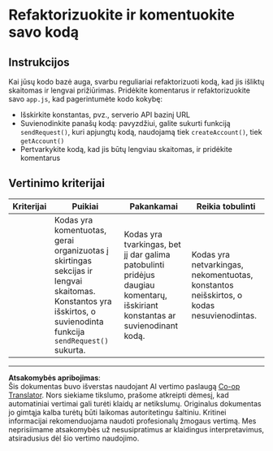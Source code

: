 <!--
CO_OP_TRANSLATOR_METADATA:
{
  "original_hash": "a4abf305ede1cfaadd56a8fab4b4c288",
  "translation_date": "2025-08-28T11:16:02+00:00",
  "source_file": "7-bank-project/3-data/assignment.md",
  "language_code": "lt"
}
-->
# Refaktorizuokite ir komentuokite savo kodą

## Instrukcijos

Kai jūsų kodo bazė auga, svarbu reguliariai refaktorizuoti kodą, kad jis išliktų skaitomas ir lengvai prižiūrimas. Pridėkite komentarus ir refaktorizuokite savo `app.js`, kad pagerintumėte kodo kokybę:

- Išskirkite konstantas, pvz., serverio API bazinį URL
- Suvienodinkite panašų kodą: pavyzdžiui, galite sukurti funkciją `sendRequest()`, kuri apjungtų kodą, naudojamą tiek `createAccount()`, tiek `getAccount()`
- Pertvarkykite kodą, kad jis būtų lengviau skaitomas, ir pridėkite komentarus

## Vertinimo kriterijai

| Kriterijai | Puikiai                                                                                                                                                     | Pakankamai                                                                                       | Reikia tobulinti                                                                     |
| ---------- | ----------------------------------------------------------------------------------------------------------------------------------------------------------- | ------------------------------------------------------------------------------------------------ | ------------------------------------------------------------------------------------ |
|            | Kodas yra komentuotas, gerai organizuotas į skirtingas sekcijas ir lengvai skaitomas. Konstantos yra išskirtos, o suvienodinta funkcija `sendRequest()` sukurta. | Kodas yra tvarkingas, bet jį dar galima patobulinti pridėjus daugiau komentarų, išskiriant konstantas ar suvienodinant kodą. | Kodas yra netvarkingas, nekomentuotas, konstantos neišskirtos, o kodas nesuvienodintas. |

---

**Atsakomybės apribojimas**:  
Šis dokumentas buvo išverstas naudojant AI vertimo paslaugą [Co-op Translator](https://github.com/Azure/co-op-translator). Nors siekiame tikslumo, prašome atkreipti dėmesį, kad automatiniai vertimai gali turėti klaidų ar netikslumų. Originalus dokumentas jo gimtąja kalba turėtų būti laikomas autoritetingu šaltiniu. Kritinei informacijai rekomenduojama naudoti profesionalų žmogaus vertimą. Mes neprisiimame atsakomybės už nesusipratimus ar klaidingus interpretavimus, atsiradusius dėl šio vertimo naudojimo.